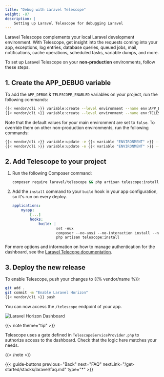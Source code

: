 ```yaml
---
title: "Debug with Laravel Telescope"
weight: -87
description: |
    Setting up Laravel Telescope for debugging Laravel
---
```


Laravel Telescope complements your local Laravel development environment. 
With Telescope, get insight into the requests coming into your app, exceptions, log entries, database queries, queued jobs, mail, notifications, cache operations, scheduled tasks, variable dumps, and more.

To set up Laravel Telescope on your **non-production** environments,
follow these steps.

## 1. Create the APP_DEBUG variable

To add the `APP_DEBUG` & `TELESCOPE_ENABLED` variables on your project, run the following commands:

```bash {location="Terminal"}
{{< vendor/cli >}} variable:create --level environment --name env:APP_DEBUG --value false
{{< vendor/cli >}} variable:create --level environment --name env:TELESCOPE_ENABLED --value false
```

Note that the default values for your main environment are set to `false`. 
To override them on other non-production environments, run the following commands:

```bash {location="Terminal"}
{{< vendor/cli >}} variable:update -e {{< variable "ENVIRONMENT" >}} --value true env:APP_DEBUG
{{< vendor/cli >}} variable:update -e {{< variable "ENVIRONMENT" >}} --value true env:TELESCOPE_ENABLED
```

## 2. Add Telescope to your project

1. Run the following Composer command:

   ```bash {location="Terminal"}
   composer require laravel/telescope && php artisan telescope:install
   ```

2. Add the `install` command to your `build` hook in your app configuration,
   so it's run on every deploy.

   ```yaml {configFile="app"}
   applications:
       myapp:
           [...]
           hooks:
               build: |
                       set -eux
                       composer --no-ansi --no-interaction install --no-progress --prefer-dist --optimize-autoloader --no-dev
                       php artisan telescope:install
   ```

For more options and information on how to manage authentication for the dashboard,
see the [Laravel Telecope documentation](https://laravel.com/docs/master/telescope#installation).

## 3. Deploy the new release

To enable Telescope, push your changes to {{% vendor/name %}}:

```bash {location="Terminal"}
git add .
git commit -m "Enable Laravel Horizon"
{{< vendor/cli >}} push
```

You can now access the `/telescope` endpoint of your app.

![Laravel Horizon Dashboard](/images/guides/laravel/telescope-dashboard.png "0.5")

{{< note theme="tip" >}}

Telescope uses a gate defined in `TelescopeServiceProvider.php` to authorize access to the dashboard. 
Check that the logic here matches your needs.

{{< /note >}}

{{< guide-buttons previous="Back" next="FAQ" nextLink="/get-started/stacks/laravel/faq.md" type="*" >}}